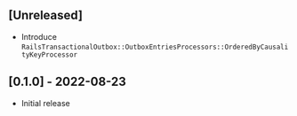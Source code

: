 ## [Unreleased]

- Introduce `RailsTransactionalOutbox::OutboxEntriesProcessors::OrderedByCausalityKeyProcessor` 

## [0.1.0] - 2022-08-23

- Initial release
